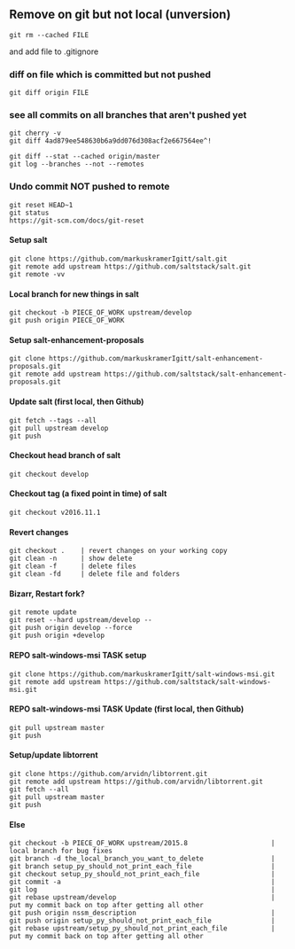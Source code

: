 
## Remove on git but not local (unversion)

    git rm --cached FILE

and add file to .gitignore

### diff on file which is committed but not pushed

    git diff origin FILE

### see all commits on all branches that aren't pushed yet

    git cherry -v
    git diff 4ad879ee548630b6a9dd076d308acf2e667564ee^!

    git diff --stat --cached origin/master
    git log --branches --not --remotes
    

### Undo commit  NOT pushed to remote
    git reset HEAD~1
    git status
    https://git-scm.com/docs/git-reset

#### Setup salt 

    git clone https://github.com/markuskramerIgitt/salt.git
    git remote add upstream https://github.com/saltstack/salt.git
    git remote -vv


#### Local branch for new things in salt

    git checkout -b PIECE_OF_WORK upstream/develop
    git push origin PIECE_OF_WORK                                     


#### Setup salt-enhancement-proposals

    git clone https://github.com/markuskramerIgitt/salt-enhancement-proposals.git
    git remote add upstream https://github.com/saltstack/salt-enhancement-proposals.git
   


#### Update salt (first local, then Github)

    git fetch --tags --all
    git pull upstream develop
    git push

#### Checkout head branch of salt

    git checkout develop

#### Checkout tag (a fixed point in time) of salt

    git checkout v2016.11.1 


#### Revert changes

    git checkout .    | revert changes on your working copy
    git clean -n      | show delete
    git clean -f      | delete files
    git clean -fd     | delete file and folders

#### Bizarr, Restart fork?

    git remote update
    git reset --hard upstream/develop --
    git push origin develop --force
    git push origin +develop


#### REPO salt-windows-msi TASK setup
    git clone https://github.com/markuskramerIgitt/salt-windows-msi.git
    git remote add upstream https://github.com/saltstack/salt-windows-msi.git

####  REPO salt-windows-msi  TASK Update (first local, then Github)

    git pull upstream master
    git push

#### Setup/update libtorrent
    git clone https://github.com/arvidn/libtorrent.git
    git remote add upstream https://github.com/arvidn/libtorrent.git
    git fetch --all
    git pull upstream master
    git push


#### Else
   
    git checkout -b PIECE_OF_WORK upstream/2015.8                     | local branch for bug fixes
    git branch -d the_local_branch_you_want_to_delete                 |
    git branch setup_py_should_not_print_each_file                    |
    git checkout setup_py_should_not_print_each_file                  |
    git commit -a                                                     |
    git log                                                           |
    git rebase upstream/develop                                       | put my commit back on top after getting all other
    git push origin nssm_description                                  |
    git push origin setup_py_should_not_print_each_file               |
    git rebase upstream/setup_py_should_not_print_each_file           | put my commit back on top after getting all other
